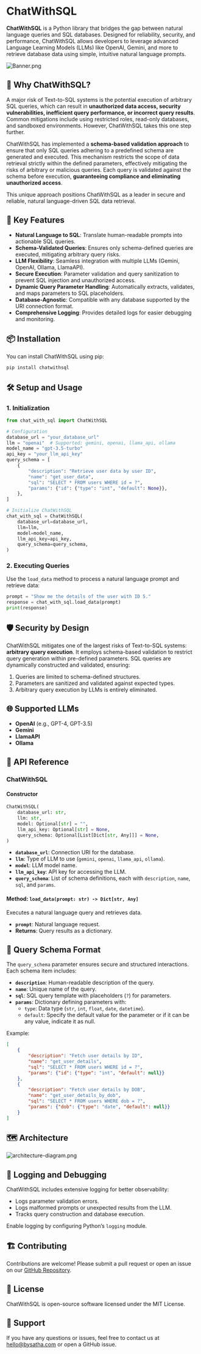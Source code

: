 # ChatWithSQL

**ChatWithSQL** is a Python library that bridges the gap between natural language queries and SQL databases. Designed for reliability, security, and performance, ChatWithSQL allows developers to leverage advanced Language Learning Models (LLMs) like OpenAI, Gemini, and more to retrieve database data using simple, intuitive natural language prompts.

![Banner.png](docs_src%2Fimages%2FBanner.png)

## 🎯 Why ChatWithSQL?

A major risk of Text-to-SQL systems is the potential execution of arbitrary SQL queries, which can result in **unauthorized data access, security vulnerabilities, inefficient query performance, or incorrect query results**. Common mitigations include using restricted roles, read-only databases, and sandboxed environments. However, ChatWithSQL takes this one step further.

ChatWithSQL has implemented a **schema-based validation approach** to ensure that only SQL queries adhering to a predefined schema are generated and executed. This mechanism restricts the scope of data retrieval strictly within the defined parameters, effectively mitigating the risks of arbitrary or malicious queries. Each query is validated against the schema before execution, **guaranteeing compliance and eliminating unauthorized access**.

This unique approach positions ChatWithSQL as a leader in secure and reliable, natural language-driven SQL data retrieval.

## 🚀 Key Features

* **Natural Language to SQL**: Translate human-readable prompts into actionable SQL queries.
* **Schema-Validated Queries**: Ensures only schema-defined queries are executed, mitigating arbitrary query risks.
* **LLM Flexibility**: Seamless integration with multiple LLMs (Gemini, OpenAI, Ollama, LlamaAPI).
* **Secure Execution**: Parameter validation and query sanitization to prevent SQL injection and unauthorized access.
* **Dynamic Query Parameter Handling**: Automatically extracts, validates, and maps parameters to SQL placeholders.
* **Database-Agnostic**: Compatible with any database supported by the URI connection format.
* **Comprehensive Logging**: Provides detailed logs for easier debugging and monitoring.

## 📦 Installation

You can install ChatWithSQL using pip:

```bash
pip install chatwithsql
```

## 🛠️ Setup and Usage

### 1. **Initialization**

```python
from chat_with_sql import ChatWithSQL

# Configuration
database_url = "your_database_url"
llm = "openai"  # Supported: gemini, openai, llama_api, ollama
model_name = "gpt-3.5-turbo"
api_key = "your_llm_api_key"
query_schema = [
    {
        "description": "Retrieve user data by user ID",
        "name": "get_user_data",
        "sql": "SELECT * FROM users WHERE id = ?",
        "params": {"id": {"type": "int", "default": None}},
    },
]

# Initialize ChatWithSQL
chat_with_sql = ChatWithSQL(
    database_url=database_url,
    llm=llm,
    model=model_name,
    llm_api_key=api_key,
    query_schema=query_schema,
)
```

### 2. **Executing Queries**

Use the `load_data` method to process a natural language prompt and retrieve data:

```python
prompt = "Show me the details of the user with ID 5."
response = chat_with_sql.load_data(prompt)
print(response)
```

## 🛡️ Security by Design

ChatWithSQL mitigates one of the largest risks of Text-to-SQL systems: **arbitrary query execution**. It employs schema-based validation to restrict query generation within pre-defined parameters. SQL queries are dynamically constructed and validated, ensuring:

1. Queries are limited to schema-defined structures.
2. Parameters are sanitized and validated against expected types.
3. Arbitrary query execution by LLMs is entirely eliminated.

## 🌐 Supported LLMs

* **OpenAI** (e.g., GPT-4, GPT-3.5)
* **Gemini**
* **LlamaAPI**
* **Ollama**

## 🧰 API Reference

### **ChatWithSQL**

#### Constructor

```python
ChatWithSQL(
    database_url: str,
    llm: str,
    model: Optional[str] = "",
    llm_api_key: Optional[str] = None,
    query_schema: Optional[List[Dict[str, Any]]] = None,
)
```

* **`database_url`**: Connection URI for the database.
* **`llm`**: Type of LLM to use (`gemini`, `openai`, `llama_api`, `ollama`).
* **`model`**: LLM model name.
* **`llm_api_key`**: API key for accessing the LLM.
* **`query_schema`**: List of schema definitions, each with `description`, `name`, `sql`, and `params`.

#### Method: `load_data(prompt: str) -> Dict[str, Any]`

Executes a natural language query and retrieves data.

* **`prompt`**: Natural language request.
* **Returns**: Query results as a dictionary.

## 📝 Query Schema Format

The `query_schema` parameter ensures secure and structured interactions. Each schema item includes:

* **`description`**: Human-readable description of the query.
* **`name`**: Unique name of the query.
* **`sql`**: SQL query template with placeholders (`?`) for parameters.
* **`params`**: Dictionary defining parameters with:
  * `type`: Data type (`str`, `int`, `float`, `date`, `datetime`).
  * `default`: Specify the default value for the parameter or if it can be any value, indicate it as null.

Example:

```json
[
    {
        "description": "Fetch user details by ID",
        "name": "get_user_details",
        "sql": "SELECT * FROM users WHERE id = ?",
        "params": {"id": {"type": "int", "default": null}}
    },
    {
        "description": "Fetch user details by DOB",
        "name": "get_user_details_by_dob",
        "sql": "SELECT * FROM users WHERE dob = ?",
        "params": {"dob": {"type": "date", "default": null}}
    }
]
```

## 🗺️ Architecture
![architecture-diagram.png](docs_src%2Fimages%2Farchitecture-diagram.png)


## 🐛 Logging and Debugging

ChatWithSQL includes extensive logging for better observability:

* Logs parameter validation errors.
* Logs malformed prompts or unexpected results from the LLM.
* Tracks query construction and database execution.

Enable logging by configuring Python’s `logging` module.

## 🏗️ Contributing

Contributions are welcome! Please submit a pull request or open an issue on our [GitHub Repository](https://github.com/sathninduk/ChatWithSQL).

## 📜 License

ChatWithSQL is open-source software licensed under the MIT License.

## 🤝 Support

If you have any questions or issues, feel free to contact us at [hello@bysatha.com](mailto:hello@bysatha.com) or open a GitHub issue.
